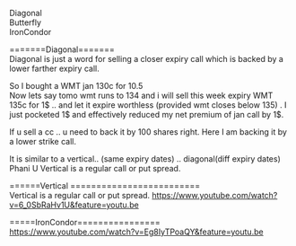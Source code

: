 

Diagonal     
Butterfly      
IronCondor     



=======Diagonal=======      
Diagonal is just a word for selling a closer expiry call which is backed by a lower farther expiry call.      

So I bought a WMT jan 130c for 10.5     
Now lets say tomo wmt runs to 134 and i will sell this week expiry WMT 135c for 1$ .. and let it expire worthless (provided wmt closes below 135) . I just pocketed 1$ and effectively reduced my net premium of jan call by 1$.    

If u sell a cc .. u need to back it by 100 shares right. Here I am backing it by a lower strike call.    
 
It is similar to a vertical.. (same expiry dates) .. diagonal(diff expiry dates)     
Phani U
Vertical is a regular call or put spread.    



======Vertical =========================      
Vertical is a regular call or put spread.
https://www.youtube.com/watch?v=6_0SbRaHv1U&feature=youtu.be    

=====IronCondor================       
https://www.youtube.com/watch?v=Eg8IyTPoaQY&feature=youtu.be     

